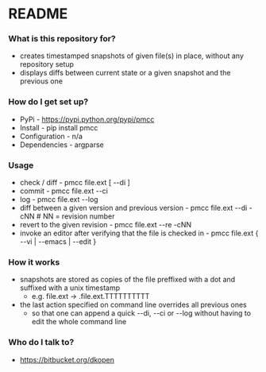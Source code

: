 # README #

### What is this repository for? ###

* creates timestamped snapshots of given file(s) in place, without any repository setup
* displays diffs between current state or a given snapshot and the previous one

### How do I get set up? ###

* PyPi - https://pypi.python.org/pypi/pmcc
* Install - pip install pmcc
* Configuration - n/a
* Dependencies - argparse

### Usage

* check / diff - pmcc file.ext [ --di ]
* commit - pmcc file.ext --ci
* log - pmcc file.ext --log
* diff between a given version and previous version - pmcc file.ext --di -cNN # NN = revision number
* revert to the given revision - pmcc file.ext --re -cNN
* invoke an editor after verifying that the file is checked in - pmcc file.ext { --vi | --emacs | --edit }

### How it works

* snapshots are stored as copies of the file preffixed with a dot and suffixed with a unix timestamp
    * e.g. file.ext -> .file.ext.TTTTTTTTTT
* the last action specified on command line overrides all previous ones 
    * so that one can append a quick --di, --ci or --log without having to edit the whole command line

### Who do I talk to? ###

* https://bitbucket.org/dkopen
